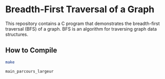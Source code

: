 # Breadth-First Traversal of a Graph

This repository contains a C program that demonstrates the breadth-first traversal (BFS) of a graph. BFS is an algorithm for traversing graph data structures.

## How to Compile
```bash
make
```

```bash
main_parcours_largeur
```
